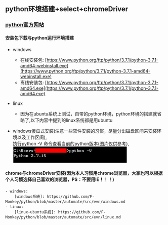 ## python环境搭建+select+chromeDriver

### [python官方网站](https://www.python.org/)

#### 安装包下载与python运行环境搭建

- windows
	- 在线安装包: [https://www.python.org/ftp/python/3.7.1/python-3.7.1-amd64-webinstall.exe](https://www.python.org/ftp/python/3.7.1/python-3.7.1-amd64-webinstall.exe)	
	- 离线安装包: [https://www.python.org/ftp/python/3.7.1/python-3.7.1-amd64.exe](https://www.python.org/ftp/python/3.7.1/python-3.7.1-amd64.exe)

- linux
	- 因为在ubuntu系统上测试，自带的python环境，python环境的搭建就省略了,以下内容中提到的linux系统都是用ubuntu

- windows傻瓜式安装(注意一些软件安装的习惯，尽量分出磁盘区间来安装环境以及工作区间),  
	执行python -V 命令查看当前的python版本(图片仅供参考),  
	![img](https://github.com/F-Monkey/python/blob/master/automate/src/evn/img/python-version.jpg)

#### chrome与chromeDriver安装(因为本人习惯用chrome浏览器，大家也可以根据个人习惯选择自己喜欢的浏览器，PS：不要用IE！！！)
	- windows:  
		[windows系統]: https://github.com/F-Monkey/python/blob/master/automate/src/evn/windows.md
	- linux:  
		[linux-ubuntu系統]: https://github.com/F-Monkey/python/blob/master/automate/src/evn/linux.md
	